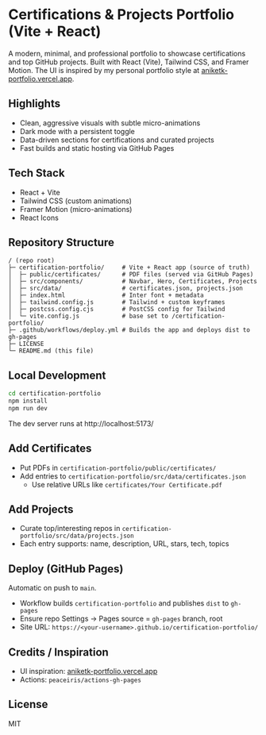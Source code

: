 # Certifications & Projects Portfolio (Vite + React)

A modern, minimal, and professional portfolio to showcase certifications and top GitHub projects. Built with React (Vite), Tailwind CSS, and Framer Motion. The UI is inspired by my personal portfolio style at [aniketk-portfolio.vercel.app](https://aniketk-portfolio.vercel.app/).

## Highlights
- Clean, aggressive visuals with subtle micro-animations
- Dark mode with a persistent toggle
- Data-driven sections for certifications and curated projects
- Fast builds and static hosting via GitHub Pages

## Tech Stack
- React + Vite
- Tailwind CSS (custom animations)
- Framer Motion (micro-animations)
- React Icons

## Repository Structure
```
/ (repo root)
├─ certification-portfolio/     # Vite + React app (source of truth)
│  ├─ public/certificates/      # PDF files (served via GitHub Pages)
│  ├─ src/components/           # Navbar, Hero, Certificates, Projects
│  ├─ src/data/                 # certificates.json, projects.json
│  ├─ index.html                # Inter font + metadata
│  ├─ tailwind.config.js        # Tailwind + custom keyframes
│  ├─ postcss.config.cjs        # PostCSS config for Tailwind
│  └─ vite.config.js            # base set to /certification-portfolio/
├─ .github/workflows/deploy.yml # Builds the app and deploys dist to gh-pages
├─ LICENSE
└─ README.md (this file)
```

## Local Development
```bash
cd certification-portfolio
npm install
npm run dev
```
The dev server runs at http://localhost:5173/

## Add Certificates
- Put PDFs in `certification-portfolio/public/certificates/`
- Add entries to `certification-portfolio/src/data/certificates.json`
  - Use relative URLs like `certificates/Your Certificate.pdf`

## Add Projects
- Curate top/interesting repos in `certification-portfolio/src/data/projects.json`
- Each entry supports: name, description, URL, stars, tech, topics

## Deploy (GitHub Pages)
Automatic on push to `main`.
- Workflow builds `certification-portfolio` and publishes `dist` to `gh-pages`
- Ensure repo Settings → Pages source = `gh-pages` branch, root
- Site URL: `https://<your-username>.github.io/certification-portfolio/`

## Credits / Inspiration
- UI inspiration: [aniketk-portfolio.vercel.app](https://aniketk-portfolio.vercel.app/)
- Actions: `peaceiris/actions-gh-pages`

## License
MIT 